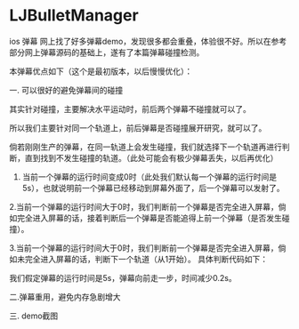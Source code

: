 # LJBulletManager
ios 弹幕
网上找了好多弹幕demo，发现很多都会重叠，体验很不好。所以在参考部分网上弹幕源码的基础上，遂有了本篇弹幕碰撞检测。

本弹幕优点如下（这个是最初版本，以后慢慢优化）：

一. 可以很好的避免弹幕间的碰撞

其实针对碰撞，主要解决水平运动时，前后两个弹幕不碰撞就可以了。

所以我们主要针对同一个轨道上，前后弹幕是否碰撞展开研究，就可以了。

倘若刚刚生产的弹幕，在同一轨道上会发生碰撞，我们就选择下一个轨道再进行判断，直到找到不发生碰撞的轨道。（此处可能会有极少弹幕丢失，以后再优化）

1. 当前一个弹幕的运行时间变成0时（此处我们默认每一个弹幕的运行时间是5s），也就说明前一个弹幕已经移动到屏幕外面了，后一个弹幕可以发射了。

2.当前一个弹幕的运行时间大于0时，我们判断前一个弹幕是否完全进入屏幕，倘如完全进入屏幕的话，接着判断后一个弹幕是否能追得上前一个弹幕（是否发生碰撞）。

3.当前一个弹幕的运行时间大于0时，我们判断前一个弹幕是否完全进入屏幕，倘如未完全进入屏幕的话，判断下一个轨道（从1开始）。
具体判断代码如下：



我们假定弹幕的运行时间是5s，弹幕向前走一步，时间减少0.2s。

二.弹幕重用，避免内存急剧增大





三. demo截图

